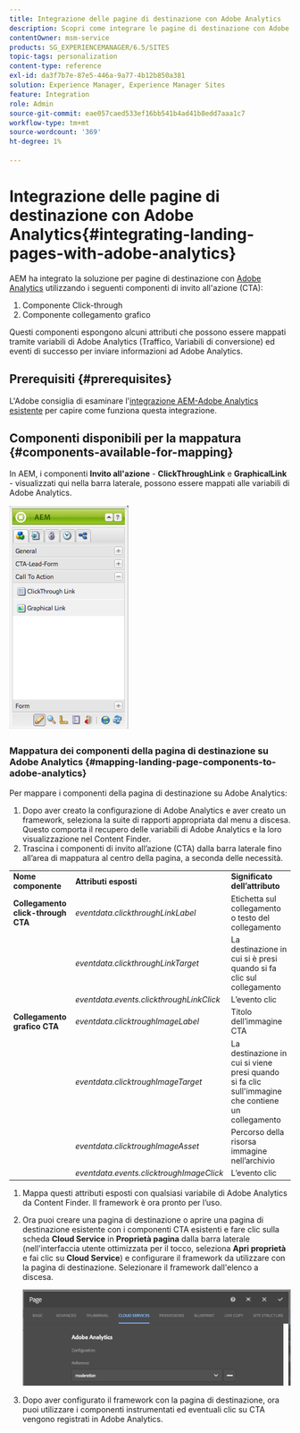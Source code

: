 ```yaml
---
title: Integrazione delle pagine di destinazione con Adobe Analytics
description: Scopri come integrare le pagine di destinazione con Adobe Analytics.
contentOwner: msm-service
products: SG_EXPERIENCEMANAGER/6.5/SITES
topic-tags: personalization
content-type: reference
exl-id: da3f7b7e-87e5-446a-9a77-4b12b850a381
solution: Experience Manager, Experience Manager Sites
feature: Integration
role: Admin
source-git-commit: eae057caed533ef16bb541b4ad41b8edd7aaa1c7
workflow-type: tm+mt
source-wordcount: '369'
ht-degree: 1%

---
```


# Integrazione delle pagine di destinazione con Adobe Analytics{#integrating-landing-pages-with-adobe-analytics}

AEM ha integrato la soluzione per pagine di destinazione con [Adobe Analytics](https://www.omniture.com/en/products/analytics/sitecatalyst) utilizzando i seguenti componenti di invito all&#39;azione (CTA):

1. Componente Click-through
1. Componente collegamento grafico

Questi componenti espongono alcuni attributi che possono essere mappati tramite variabili di Adobe Analytics (Traffico, Variabili di conversione) ed eventi di successo per inviare informazioni ad Adobe Analytics.

## Prerequisiti {#prerequisites}

L&#39;Adobe consiglia di esaminare l&#39;[integrazione AEM-Adobe Analytics esistente](/help/sites-administering/adobeanalytics.md) per capire come funziona questa integrazione.

## Componenti disponibili per la mappatura {#components-available-for-mapping}

In AEM, i componenti **Invito all&#39;azione** - **ClickThroughLink** e **GraphicalLink** - visualizzati qui nella barra laterale, possono essere mappati alle variabili di Adobe Analytics.

![chlimage_1-21](assets/chlimage_1-21a.jpeg)

### Mappatura dei componenti della pagina di destinazione su Adobe Analytics {#mapping-landing-page-components-to-adobe-analytics}

Per mappare i componenti della pagina di destinazione su Adobe Analytics:

1. Dopo aver creato la configurazione di Adobe Analytics e aver creato un framework, seleziona la suite di rapporti appropriata dal menu a discesa. Questo comporta il recupero delle variabili di Adobe Analytics e la loro visualizzazione nel Content Finder.
1. Trascina i componenti di invito all’azione (CTA) dalla barra laterale fino all’area di mappatura al centro della pagina, a seconda delle necessità.

<table>
 <tbody>
  <tr>
   <td><strong>Nome componente</strong></td>
   <td><strong>Attributi esposti</strong></td>
   <td><strong>Significato dell’attributo</strong></td>
  </tr>
  <tr>
   <td><strong>Collegamento click-through CTA</strong></td>
   <td><i>eventdata.clickthroughLinkLabel</i> <br /> </td>
   <td>Etichetta sul collegamento o testo del collegamento </td>
  </tr>
  <tr>
   <td><br type="_moz" /> </td>
   <td><i>eventdata.clickthroughLinkTarget</i> <br /> </td>
   <td>La destinazione in cui si è presi quando si fa clic sul collegamento </td>
  </tr>
  <tr>
   <td><br type="_moz" /> </td>
   <td><i>eventdata.events.clickthroughLinkClick</i> <br /> </td>
   <td>L’evento clic </td>
  </tr>
  <tr>
   <td><strong>Collegamento grafico CTA</strong></td>
   <td><i>eventdata.clicktroughImageLabel</i> <br /> </td>
   <td>Titolo dell’immagine CTA </td>
  </tr>
  <tr>
   <td><br type="_moz" /> </td>
   <td><i>eventdata.clicktroughImageTarget</i> <br /> </td>
   <td>La destinazione in cui si viene presi quando si fa clic sull'immagine che contiene un collegamento</td>
  </tr>
  <tr>
   <td><br type="_moz" /> </td>
   <td><i>eventdata.clicktroughImageAsset</i> <br /> </td>
   <td>Percorso della risorsa immagine nell’archivio </td>
  </tr>
  <tr>
   <td><br type="_moz" /> </td>
   <td><i>eventdata.events.clicktroughImageClick</i> <br /> </td>
   <td>L’evento clic</td>
  </tr>
 </tbody>
</table>

1. Mappa questi attributi esposti con qualsiasi variabile di Adobe Analytics da Content Finder. Il framework è ora pronto per l’uso.
1. Ora puoi creare una pagina di destinazione o aprire una pagina di destinazione esistente con i componenti CTA esistenti e fare clic sulla scheda **Cloud Service** in **Proprietà pagina** dalla barra laterale (nell&#39;interfaccia utente ottimizzata per il tocco, seleziona **Apri proprietà** e fai clic su **Cloud Service**) e configurare il framework da utilizzare con la pagina di destinazione. Selezionare il framework dall&#39;elenco a discesa.

   ![chlimage_1-25](assets/chlimage_1-25a.png)

1. Dopo aver configurato il framework con la pagina di destinazione, ora puoi utilizzare i componenti instrumentati ed eventuali clic su CTA vengono registrati in Adobe Analytics.

